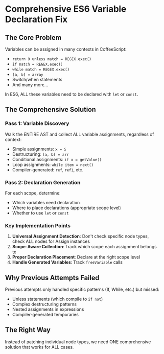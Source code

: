 # Comprehensive ES6 Variable Declaration Fix

## The Core Problem

Variables can be assigned in many contexts in CoffeeScript:
- `return 0 unless match = REGEX.exec()`
- `if match = REGEX.exec()`
- `while match = REGEX.exec()`
- `[a, b] = array`
- Switch/when statements
- And many more...

In ES6, ALL these variables need to be declared with `let` or `const`.

## The Comprehensive Solution

### Pass 1: Variable Discovery
Walk the ENTIRE AST and collect ALL variable assignments, regardless of context:
- Simple assignments: `x = 5`
- Destructuring: `[a, b] = arr`
- Conditional assignments: `if x = getValue()`
- Loop assignments: `while item = next()`
- Compiler-generated: `ref`, `ref1`, etc.

### Pass 2: Declaration Generation
For each scope, determine:
- Which variables need declaration
- Where to place declarations (appropriate scope level)
- Whether to use `let` or `const`

### Key Implementation Points

1. **Universal Assignment Detection**: Don't check specific node types, check ALL nodes for Assign instances
2. **Scope-Aware Collection**: Track which scope each assignment belongs to
3. **Proper Declaration Placement**: Declare at the right scope level
4. **Handle Generated Variables**: Track `freeVariable` calls

## Why Previous Attempts Failed

Previous attempts only handled specific patterns (If, While, etc.) but missed:
- Unless statements (which compile to `if not`)
- Complex destructuring patterns
- Nested assignments in expressions
- Compiler-generated temporaries

## The Right Way

Instead of patching individual node types, we need ONE comprehensive solution that works for ALL cases.
